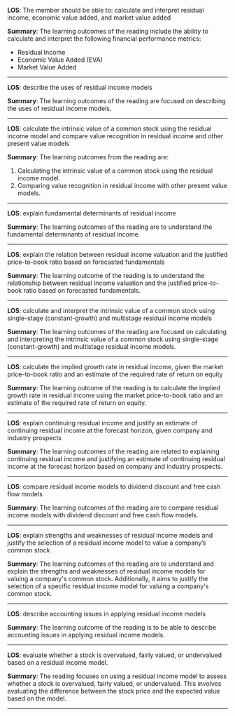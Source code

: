  **LOS**: The member should be able to: calculate and interpret residual income, economic value added, and market value added 
 
 **Summary**: The learning outcomes of the reading include the ability to calculate and interpret the following financial performance metrics:
- Residual Income
- Economic Value Added (EVA)
- Market Value Added  

 _________ 
 **LOS**:  describe the uses of residual income models 
 
 **Summary**: The learning outcomes of the reading are focused on describing the uses of residual income models.  

 _________ 
 **LOS**:  calculate the intrinsic value of a common stock using the residual income model and compare value recognition in residual income and other present value models 
 
 **Summary**: The learning outcomes from the reading are:

1. Calculating the intrinsic value of a common stock using the residual income model.
2. Comparing value recognition in residual income with other present value models.  

 _________ 
 **LOS**:  explain fundamental determinants of residual income 
 
 **Summary**: The learning outcomes of the reading are to understand the fundamental determinants of residual income.  

 _________ 
 **LOS**:  explain the relation between residual income valuation and the justified price-to-book ratio based on forecasted fundamentals 
 
 **Summary**: The learning outcome of the reading is to understand the relationship between residual income valuation and the justified price-to-book ratio based on forecasted fundamentals.  

 _________ 
 **LOS**:  calculate and interpret the intrinsic value of a common stock using single-stage (constant-growth) and multistage residual income models 
 
 **Summary**: The learning outcomes of the reading are focused on calculating and interpreting the intrinsic value of a common stock using single-stage (constant-growth) and multistage residual income models.  

 _________ 
 **LOS**:  calculate the implied growth rate in residual income, given the market price-to-book ratio and an estimate of the required rate of return on equity 
 
 **Summary**: The learning outcome of the reading is to calculate the implied growth rate in residual income using the market price-to-book ratio and an estimate of the required rate of return on equity.  

 _________ 
 **LOS**:  explain continuing residual income and justify an estimate of continuing residual income at the forecast horizon, given company and industry prospects 
 
 **Summary**: The learning outcomes of the reading are related to explaining continuing residual income and justifying an estimate of continuing residual income at the forecast horizon based on company and industry prospects.  

 _________ 
 **LOS**:  compare residual income models to dividend discount and free cash flow models 
 
 **Summary**: The learning outcomes of the reading are to compare residual income models with dividend discount and free cash flow models.  

 _________ 
 **LOS**:  explain strengths and weaknesses of residual income models and justify the selection of a residual income model to value a company’s common stock 
 
 **Summary**: The learning outcomes of the reading are to understand and explain the strengths and weaknesses of residual income models for valuing a company's common stock. Additionally, it aims to justify the selection of a specific residual income model for valuing a company's common stock.  

 _________ 
 **LOS**:  describe accounting issues in applying residual income models 
 
 **Summary**: The learning outcome of the reading is to be able to describe accounting issues in applying residual income models.  

 _________ 
 **LOS**:  evaluate whether a stock is overvalued, fairly valued, or undervalued based on a residual income model. 
 
 **Summary**: The reading focuses on using a residual income model to assess whether a stock is overvalued, fairly valued, or undervalued. This involves evaluating the difference between the stock price and the expected value based on the model.  

 _________ 
